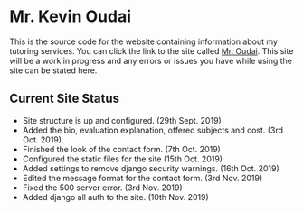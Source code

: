 # Mr. Kevin Oudai
This is the source code for the website containing information about my tutoring services. You can click the link to the site called [Mr. Oudai](http://mroudai.pythonanywhere.com/). This site will be a work in progress and any errors or issues you have while using the site can be stated here.

## Current Site Status

  * Site structure is up and configured. (29th Sept. 2019)
  * Added the bio, evaluation explanation, offered subjects and cost. (3rd Oct. 2019)
  * Finished the look of the contact form. (7th Oct. 2019)
  * Configured the static files for the site (15th Oct. 2019)
  * Added settings to remove django security warnings. (16th Oct. 2019)
  * Edited the message format for the contact form. (3rd Nov. 2019)
  * Fixed the 500 server error. (3rd Nov. 2019)
  * Added django all auth to the site. (10th Nov. 2019)
 
